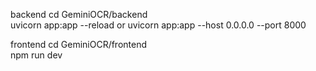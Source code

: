 backend
cd GeminiOCR/backend     
uvicorn app:app --reload
or 
uvicorn app:app --host 0.0.0.0 --port 8000

frontend
cd GeminiOCR/frontend  
npm run dev